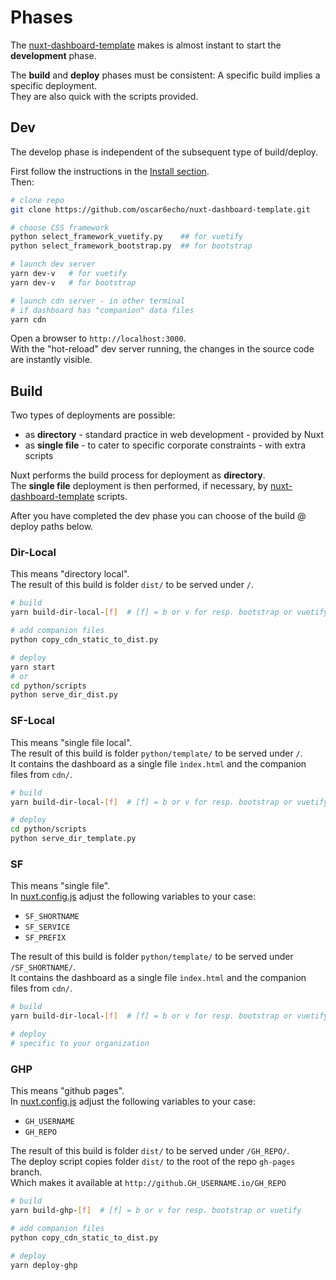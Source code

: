 # Phases


The [nuxt-dashboard-template](https://github.com/oscar6echo/nuxt-dashboard-template) makes is almost instant to start the **development** phase.

The **build** and **deploy** phases must be consistent: A specific build implies a specific deployment.  
They are also quick with the scripts provided.

## Dev

The develop phase is independent of the subsequent type of build/deploy.

First follow the instructions in the [Install section](../get-started/install).  
Then:

```bash
# clone repo
git clone https://github.com/oscar6echo/nuxt-dashboard-template.git

# choose CSS framework
python select_framework_vuetify.py    ## for vuetify
python select_framework_bootstrap.py  ## for bootstrap

# launch dev server
yarn dev-v   # for vuetify
yarn dev-v   # for bootstrap

# launch cdn server - in other terminal
# if dashboard has "companion" data files
yarn cdn
```

Open a browser to `http://localhost:3000`.  
With the "hot-reload" dev server running, the changes in the source code are instantly visible.

## Build

Two types of deployments are possible:
- as **directory** - standard practice in web development - provided by Nuxt
- as **single file** - to cater to specific corporate constraints - with extra scripts

Nuxt performs the build process for deployment as **directory**.  
The **single file** deployment is then performed, if necessary, by [nuxt-dashboard-template](https://github.com/oscar6echo/nuxt-dashboard-template) scripts.

After you have completed the dev phase you can choose of the build @ deploy paths below.

### Dir-Local

This means "directory local".  
The result of this build is folder `dist/` to be served under `/`.

```bash
# build
yarn build-dir-local-[f]  # [f] = b or v for resp. bootstrap or vuetify

# add companion files
python copy_cdn_static_to_dist.py

# deploy
yarn start
# or
cd python/scripts
python serve_dir_dist.py
```


### SF-Local

This means "single file local".  
The result of this build is folder `python/template/` to be served under `/`.  
It contains the dashboard as a single file `ìndex.html` and the companion files from `cdn/`.

```bash
# build
yarn build-dir-local-[f]  # [f] = b or v for resp. bootstrap or vuetify

# deploy
cd python/scripts
python serve_dir_template.py
```

### SF

This means "single file".  
In [nuxt.config.js](https://github.com/oscar6echo/nuxt-dashboard-template/blob/master/nuxt.config.js) adjust the following variables to your case:  
- `SF_SHORTNAME`
- `SF_SERVICE`
- `SF_PREFIX`

The result of this build is folder `python/template/` to be served under `/SF_SHORTNAME/`.  
It contains the dashboard as a single file `ìndex.html` and the companion files from `cdn/`.

```bash
# build
yarn build-dir-local-[f]  # [f] = b or v for resp. bootstrap or vuetify

# deploy
# specific to your organization
```

### GHP

This means "github pages".  
In [nuxt.config.js](https://github.com/oscar6echo/nuxt-dashboard-template/blob/master/nuxt.config.js) adjust the following variables to your case:  
- `GH_USERNAME`
- `GH_REPO`

The result of this build is folder `dist/` to be served under `/GH_REPO/`.  
The deploy script copies folder `dist/` to the root of the repo `gh-pages` branch.  
Which makes it available at `http://github.GH_USERNAME.io/GH_REPO`


```bash
# build
yarn build-ghp-[f]  # [f] = b or v for resp. bootstrap or vuetify

# add companion files
python copy_cdn_static_to_dist.py

# deploy
yarn deploy-ghp
```


